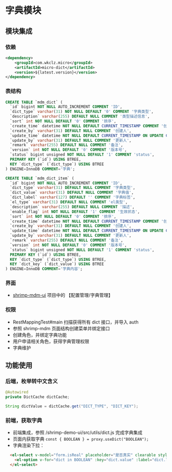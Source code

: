 # 字典模块

## 模块集成

### 依赖
```xml
<dependency>
    <groupId>com.wkclz.micro</groupId>
    <artifactId>micro-dict</artifactId>
    <version>${latest.version}</version>
</dependency>
```

### 表结构

```sql
CREATE TABLE `mdm_dict` (
  `id` bigint NOT NULL AUTO_INCREMENT COMMENT 'ID',
  `dict_type` varchar(31) NOT NULL DEFAULT '0' COMMENT '字典类型',
  `description` varchar(255) DEFAULT NULL COMMENT '类型描述信息',
  `sort` int NOT NULL DEFAULT '0' COMMENT '排序',
  `create_time` datetime NOT NULL DEFAULT CURRENT_TIMESTAMP COMMENT '创建时间',
  `create_by` varchar(31) DEFAULT NULL COMMENT '创建人',
  `update_time` datetime NOT NULL DEFAULT CURRENT_TIMESTAMP ON UPDATE CURRENT_TIMESTAMP COMMENT '更新时间',
  `update_by` varchar(31) DEFAULT NULL COMMENT '更新人',
  `remark` varchar(255) DEFAULT NULL COMMENT '备注',
  `version` int NOT NULL DEFAULT '0' COMMENT '版本号',
  `status` bigint unsigned NOT NULL DEFAULT '1' COMMENT 'status',
  PRIMARY KEY (`id`) USING BTREE,
  KEY `dict_type` (`dict_type`) USING BTREE
) ENGINE=InnoDB COMMENT='字典';

CREATE TABLE `mdm_dict_item` (
  `id` bigint NOT NULL AUTO_INCREMENT COMMENT 'ID',
  `dict_type` varchar(31) DEFAULT NULL COMMENT '字典类型',
  `dict_value` varchar(31) DEFAULT NULL COMMENT '字典值',
  `dict_label` varchar(127) DEFAULT '' COMMENT '字典标签',
  `el_type` varchar(31) DEFAULT NULL COMMENT 'el类型',
  `description` varchar(255) DEFAULT NULL COMMENT '描述',
  `enable_flag` int NOT NULL DEFAULT '1' COMMENT '生效状态',
  `sort` int NOT NULL DEFAULT '0' COMMENT '排序',
  `create_time` datetime NOT NULL DEFAULT CURRENT_TIMESTAMP COMMENT '创建时间',
  `create_by` varchar(31) DEFAULT NULL COMMENT '创建人',
  `update_time` datetime NOT NULL DEFAULT CURRENT_TIMESTAMP ON UPDATE CURRENT_TIMESTAMP COMMENT '更新时间',
  `update_by` varchar(31) DEFAULT NULL COMMENT '更新人',
  `remark` varchar(255) DEFAULT NULL COMMENT '备注',
  `version` int NOT NULL DEFAULT '0' COMMENT '版本号',
  `status` bigint unsigned NOT NULL DEFAULT '1' COMMENT 'status',
  PRIMARY KEY (`id`) USING BTREE,
  KEY `dict_type` (`dict_type`) USING BTREE,
  KEY `dict_key` (`dict_value`) USING BTREE
) ENGINE=InnoDB COMMENT='字典内容';
```

### 界面

- [shrimp-mdm-ui](https://github.com/shrimp-cloud/shrimp-mdm-ui) 项目中的 【配置管理/字典管理】

### 权限
- RestMappingTest#main 扫描获得所有 dict 接口，并导入 auth
- 参照 shrimp-mdm 页面结构创建菜单并绑定接口
- 创建角色，并绑定字典功能
- 用户申请相关角色，获得字典管理权限
- 字典维护


## 功能使用

### 后端，枚举转中文含义

```java
@Autowired
private DictCache dictCache;

String dictValue = dictCache.get("DICT_TYPE", "DICT_KEY");
```

### 前端，获取字典

- 前端集成，参照 /shrimp-demo-ui/src/utils/dict.js 完成字典集成
- 页面内获取字典 `const { BOOLEAN } = proxy.useDict("BOOLEAN");`
- 字典渲染下拉：
```html
  <el-select v-model="form.isReal" placeholder="是否真实" clearable style='width: 600px'>
    <el-option v-for="dict in BOOLEAN" :key="dict.value" :label="dict.label" :value="dict.value"/>
  </el-select>
```
